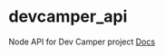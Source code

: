 # devcamper_api
Node API for Dev Camper project
[Docs](https://documenter.getpostman.com/view/1864193/UVkqquEM)
